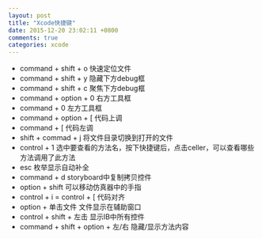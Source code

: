 ```yaml
---
layout: post
title: "Xcode快捷键"
date: 2015-12-20 23:02:11 +0800
comments: true
categories: xcode
---
```

- command + shift + o 快速定位文件
- command + shift + y 隐藏下方debug框
- command + shift + c 聚焦下方debug框
- command + option + 0 右方工具框
- command + 0 左方工具框
- command + option + [ 代码上调
- command + [ 代码左调
- shift + commad + j 将文件目录切换到打开的文件
- control + 1 选中要查看的方法名，按下快捷键后，点击celler，可以查看哪些方法调用了此方法
- esc 枚举显示自动补全
- command + d storyboard中复制拷贝控件
- option + shift 可以移动仿真器中的手指
- control + i = control + [  代码对齐
- option + 单击文件  文件显示在辅助窗口
- control + shift + 左击  显示IB中所有控件
- command + shift + option + 左/右 隐藏/显示方法内容
<!--more-->